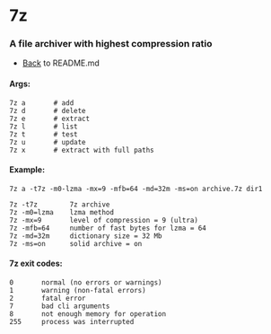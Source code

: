 # 7z
### A file archiver with highest compression ratio

- [Back](README.md) to README.md

#### Args:
```
7z a       # add
7z d       # delete
7z e       # extract
7z l       # list
7z t       # test
7z u       # update
7z x       # extract with full paths
```

#### Example:
```
7z a -t7z -m0-lzma -mx=9 -mfb=64 -md=32m -ms=on archive.7z dir1

7z -t7z        7z archive
7z -m0=lzma    lzma method
7z -mx=9       level of compression = 9 (ultra)
7z -mfb=64     number of fast bytes for lzma = 64
7z -md=32m     dictionary size = 32 Mb
7z -ms=on      solid archive = on
```

#### 7z exit codes:
```
0       normal (no errors or warnings)
1       warning (non-fatal errors)
2       fatal error
7       bad cli arguments
8       not enough memory for operation
255     process was interrupted
```
